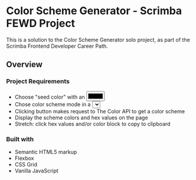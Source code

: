 # Color Scheme Generator - Scrimba FEWD Project

This is a solution to the Color Scheme Generator solo project, as part of the Scrimba Frontend Developer Career Path. 

## Overview

### Project Requirements 

- Choose "seed color" with an <input type="color" />
- Chose color scheme mode in a <select> box
- Clicking button makes request to The Color API to get a color scheme
- Display the scheme colors and hex values on the page
- Stretch: click hex values and/or color block to copy to clipboard


### Built with 

- Semantic HTML5 markup
- Flexbox
- CSS Grid
- Vanilla JavaScript